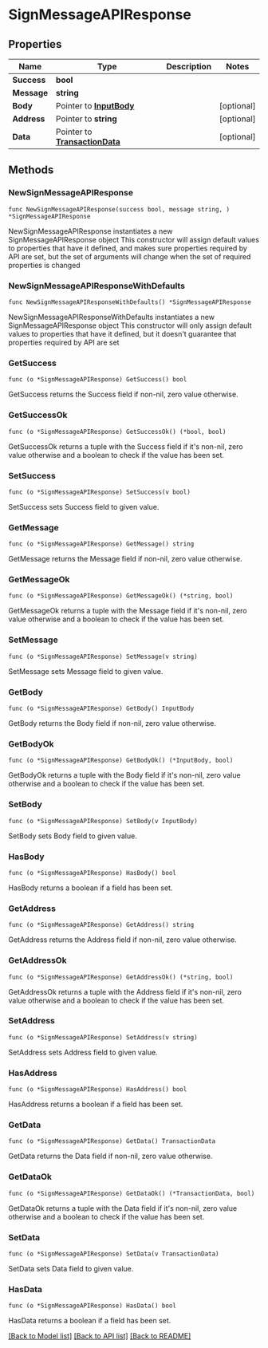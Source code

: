 # SignMessageAPIResponse

## Properties

Name | Type | Description | Notes
------------ | ------------- | ------------- | -------------
**Success** | **bool** |  | 
**Message** | **string** |  | 
**Body** | Pointer to [**InputBody**](InputBody.md) |  | [optional] 
**Address** | Pointer to **string** |  | [optional] 
**Data** | Pointer to [**TransactionData**](TransactionData.md) |  | [optional] 

## Methods

### NewSignMessageAPIResponse

`func NewSignMessageAPIResponse(success bool, message string, ) *SignMessageAPIResponse`

NewSignMessageAPIResponse instantiates a new SignMessageAPIResponse object
This constructor will assign default values to properties that have it defined,
and makes sure properties required by API are set, but the set of arguments
will change when the set of required properties is changed

### NewSignMessageAPIResponseWithDefaults

`func NewSignMessageAPIResponseWithDefaults() *SignMessageAPIResponse`

NewSignMessageAPIResponseWithDefaults instantiates a new SignMessageAPIResponse object
This constructor will only assign default values to properties that have it defined,
but it doesn't guarantee that properties required by API are set

### GetSuccess

`func (o *SignMessageAPIResponse) GetSuccess() bool`

GetSuccess returns the Success field if non-nil, zero value otherwise.

### GetSuccessOk

`func (o *SignMessageAPIResponse) GetSuccessOk() (*bool, bool)`

GetSuccessOk returns a tuple with the Success field if it's non-nil, zero value otherwise
and a boolean to check if the value has been set.

### SetSuccess

`func (o *SignMessageAPIResponse) SetSuccess(v bool)`

SetSuccess sets Success field to given value.


### GetMessage

`func (o *SignMessageAPIResponse) GetMessage() string`

GetMessage returns the Message field if non-nil, zero value otherwise.

### GetMessageOk

`func (o *SignMessageAPIResponse) GetMessageOk() (*string, bool)`

GetMessageOk returns a tuple with the Message field if it's non-nil, zero value otherwise
and a boolean to check if the value has been set.

### SetMessage

`func (o *SignMessageAPIResponse) SetMessage(v string)`

SetMessage sets Message field to given value.


### GetBody

`func (o *SignMessageAPIResponse) GetBody() InputBody`

GetBody returns the Body field if non-nil, zero value otherwise.

### GetBodyOk

`func (o *SignMessageAPIResponse) GetBodyOk() (*InputBody, bool)`

GetBodyOk returns a tuple with the Body field if it's non-nil, zero value otherwise
and a boolean to check if the value has been set.

### SetBody

`func (o *SignMessageAPIResponse) SetBody(v InputBody)`

SetBody sets Body field to given value.

### HasBody

`func (o *SignMessageAPIResponse) HasBody() bool`

HasBody returns a boolean if a field has been set.

### GetAddress

`func (o *SignMessageAPIResponse) GetAddress() string`

GetAddress returns the Address field if non-nil, zero value otherwise.

### GetAddressOk

`func (o *SignMessageAPIResponse) GetAddressOk() (*string, bool)`

GetAddressOk returns a tuple with the Address field if it's non-nil, zero value otherwise
and a boolean to check if the value has been set.

### SetAddress

`func (o *SignMessageAPIResponse) SetAddress(v string)`

SetAddress sets Address field to given value.

### HasAddress

`func (o *SignMessageAPIResponse) HasAddress() bool`

HasAddress returns a boolean if a field has been set.

### GetData

`func (o *SignMessageAPIResponse) GetData() TransactionData`

GetData returns the Data field if non-nil, zero value otherwise.

### GetDataOk

`func (o *SignMessageAPIResponse) GetDataOk() (*TransactionData, bool)`

GetDataOk returns a tuple with the Data field if it's non-nil, zero value otherwise
and a boolean to check if the value has been set.

### SetData

`func (o *SignMessageAPIResponse) SetData(v TransactionData)`

SetData sets Data field to given value.

### HasData

`func (o *SignMessageAPIResponse) HasData() bool`

HasData returns a boolean if a field has been set.


[[Back to Model list]](../README.md#documentation-for-models) [[Back to API list]](../README.md#documentation-for-api-endpoints) [[Back to README]](../README.md)



